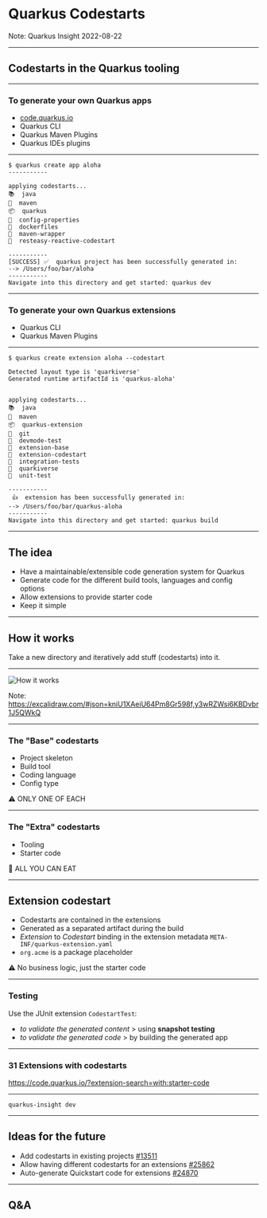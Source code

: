 # Quarkus Codestarts

Note:
Quarkus Insight 2022-08-22

---

## Codestarts in the Quarkus tooling

---

### To generate your own Quarkus apps 

-  &shy;<!-- .element: class="fragment" -->[code.quarkus.io](https://code.quarkus.io)
- Quarkus CLI<!-- .element: class="fragment" -->
- Quarkus Maven Plugins<!-- .element: class="fragment" -->
- Quarkus IDEs plugins<!-- .element: class="fragment" -->

---

```console
$ quarkus create app aloha
-----------

applying codestarts...
📚  java
🔨  maven
📦  quarkus
📝  config-properties
🔧  dockerfiles
🔧  maven-wrapper
🚀  resteasy-reactive-codestart

-----------
[SUCCESS] ✅  quarkus project has been successfully generated in:
--> /Users/foo/bar/aloha
-----------
Navigate into this directory and get started: quarkus dev
```

---


###  To generate your own Quarkus extensions

- Quarkus CLI
- Quarkus Maven Plugins

---

```console
$ quarkus create extension aloha --codestart

Detected layout type is 'quarkiverse'
Generated runtime artifactId is 'quarkus-aloha'


applying codestarts...
📚  java
🔨  maven
📦  quarkus-extension
🔧  git
🚀  devmode-test
🚀  extension-base
🚀  extension-codestart
🚀  integration-tests
🚀  quarkiverse
🚀  unit-test

-----------
 👍  extension has been successfully generated in:
--> /Users/foo/bar/quarkus-aloha
-----------
Navigate into this directory and get started: quarkus build
```

---

## The idea

- Have a maintainable/extensible code generation system for Quarkus <!-- .element: class="fragment" -->
- Generate code for the different build tools, languages and config options <!-- .element: class="fragment" -->
- Allow extensions to provide starter code <!-- .element: class="fragment" -->
- Keep it simple <!-- .element: class="fragment" -->

---

## How it works

Take a new directory and iteratively add stuff (codestarts) into it. 

---

![How it works](how-codestarts-works.png)

Note: https://excalidraw.com/#json=kniU1XAeiU64Pm8Gr598f,y3wRZWsi6KBDvbr1J5QWkQ

---

### The "Base" codestarts

- Project skeleton  <!-- .element: class="fragment" -->
- Build tool  <!-- .element: class="fragment" -->
- Coding language  <!-- .element: class="fragment" -->
- Config type  <!-- .element: class="fragment" -->

⚠️ ONLY ONE OF EACH<!-- .element: class="fragment" -->

---

### The "Extra" codestarts

- Tooling <!-- .element: class="fragment" -->
- Starter code  <!-- .element: class="fragment" -->

🍕 ALL YOU CAN EAT <!-- .element: class="fragment" -->

---


## Extension codestart

- Codestarts are contained in the extensions <!-- .element: class="fragment" -->
- Generated as a separated artifact during the build <!-- .element: class="fragment" -->
-  &shy;<!-- .element: class="fragment" -->*Extension* to *Codestart* binding in the extension metadata `META-INF/quarkus-extension.yaml` 
- &shy;<!-- .element: class="fragment" -->`org.acme` is a package placeholder

⚠️ No business logic, just the starter code <!-- .element: class="fragment" -->

---

### Testing

Use the JUnit extension `CodestartTest`:
- &shy;<!-- .element: class="fragment" -->*to validate the generated content* > using **snapshot testing**
- &shy;<!-- .element: class="fragment" -->*to validate the generated code* > by building the generated app

---

### 31 Extensions with codestarts

https://code.quarkus.io/?extension-search=with:starter-code


---

```console
quarkus-insight dev
```

---

## Ideas for the future

- Add codestarts in existing projects [#13511](https://github.com/quarkusio/quarkus/issues/13511)
- Allow having different codestarts for an extensions [#25862](https://github.com/quarkusio/quarkus/issues/25862)
- Auto-generate Quickstart code for extensions [#24870](https://github.com/quarkusio/quarkus/issues/24870)

---

## Q&A






